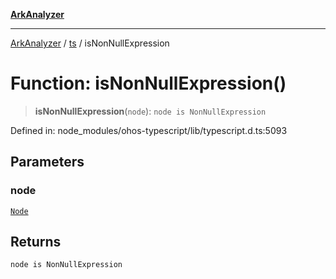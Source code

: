 [**ArkAnalyzer**](../../../../README.md)

***

[ArkAnalyzer](../../../../globals.md) / [ts](../README.md) / isNonNullExpression

# Function: isNonNullExpression()

> **isNonNullExpression**(`node`): `node is NonNullExpression`

Defined in: node\_modules/ohos-typescript/lib/typescript.d.ts:5093

## Parameters

### node

[`Node`](../interfaces/Node.md)

## Returns

`node is NonNullExpression`

